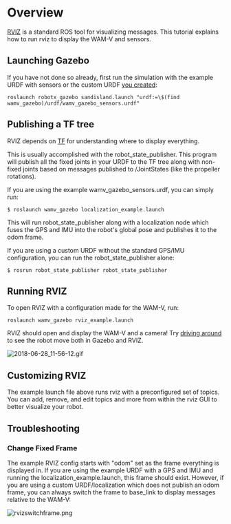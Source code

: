 # Overview
[RVIZ](http://wiki.ros.org/rviz) is a standard ROS tool for visualizing messages. This tutorial explains how to run rviz to display the WAM-V and sensors.

## Launching Gazebo
If you have not done so already, first run the simulation with the example URDF with sensors or the custom URDF [you created](https://bitbucket.org/osrf/vmrc/wiki/tutorials/AddingSensors):

```
roslaunch robotx_gazebo sandisland.launch "urdf:=\$(find wamv_gazebo)/urdf/wamv_gazebo_sensors.urdf"
```

## Publishing a TF tree
RVIZ depends on [TF](http://wiki.ros.org/tf) for understanding where to display everything. 

This is usually accomplished with the robot_state_publisher. This program will publish all the fixed joints in your URDF to the TF tree along with non-fixed joints based on messages published to /JointStates (like the propeller rotations).

If you are using the example wamv_gazebo_sensors.urdf, you can simply run:

```
$ roslaunch wamv_gazebo localization_example.launch
```

This will run robot_state_publisher along with a localization node which fuses the GPS and IMU into the robot's global pose and publishes it to the odom frame.

If you are using a custom URDF without the standard GPS/IMU configuration, you can run the robot_state_publisher alone:
```
$ rosrun robot_state_publisher robot_state_publisher
```

## Running RVIZ
To open RVIZ with a configuration made for the WAM-V, run:
```
roslaunch wamv_gazebo rviz_example.launch
```

RVIZ should open and display the WAM-V and a camera! Try [driving around](https://bitbucket.org/osrf/vmrc/wiki/tutorials/Driving) to see the robot move both in Gazebo and RVIZ.

![2018-06-28_11-56-12.gif](https://bitbucket.org/repo/BgXLzgM/images/4238727469-2018-06-28_11-56-12.gif)

## Customizing RVIZ
The example launch file above runs rviz with a preconfigured set of topics. You can add, remove, and edit topics and more from within the rviz GUI to better visualize your robot.

## Troubleshooting

### Change Fixed Frame
The example RVIZ config starts with "odom" set as the frame everything is displayed in. If you are using the example URDF with a GPS and IMU and running the localization_example.launch, this frame should exist. However, if you are using a custom URDF/localization which does not publish an odom frame, you can always switch the frame to base_link to display messages relative to the WAM-V:

![rvizswitchframe.png](https://bitbucket.org/repo/BgXLzgM/images/636844775-rvizswitchframe.png)